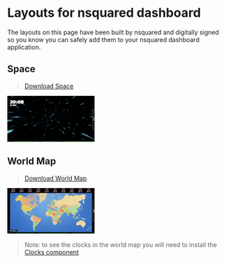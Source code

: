 # Layouts for nsquared dashboard

The layouts on this page have been built by nsquared and digitally signed so you know you can safely add them to your nsquared dashboard application.

## Space

> [Download Space](https://nsquaredorders.blob.core.windows.net/downloads/Space.Layout)

[![Space Layout](../images/SpaceLayout.png)](https://nsquaredorders.blob.core.windows.net/downloads/Space.Layout)

## World Map

> [Download World Map](https://nsquaredorders.blob.core.windows.net/downloads/WorldMap.Layout)

[![World Map Layout](../images/WorldMapLayout.png)](https://nsquaredorders.blob.core.windows.net/downloads/WorldMap.Layout)

> Note: to see the clocks in the world map you will need to install the [Clocks component](../Components/Index.md)